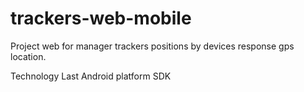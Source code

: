 # trackers-web-mobile
Project web for manager trackers positions by devices response gps location.


Technology 
Last Android platform SDK


